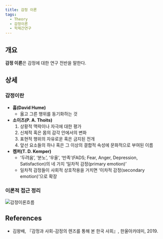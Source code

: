 ```yaml
---
title: 감정 이론
tags:
  - Theory
  - 감정이론
  - 학제간연구
---
```


## 개요
<strong>감정 이론</strong>은 감정에 대한 연구 전반을 말한다.

## 상세
### 감정이란
- **흄(David Hume)**
  - 옳고 그른 행위를 동기화하는 것
- **소이츠(P. A. Thoits)**
  1. 상황적 맥락이나 자극에 대한 평가
  2. 신체적 혹은 몸의 감각 안에서의 변화
  3. 표현적 행위의 자유로운 혹은 금지된 전개
  4. 앞선 요소들의 하나 혹은 그 이상의 결합적 속성에 문화적으로 부여된 이름
- **켐퍼(T. D. Kemper)**
  - ‘두려움’, ‘분노’, ‘우울’, ‘만족’(FADS; Fear, Anger, Depression, Satisfaction)의 네 가지 ‘일차적 감정(primary emotion)’
  - 일차적 감정들이 사회적 상호작용을 거치면 ‘이차적 감정(secondary emotion)’으로 확장
### 이론적 접근 정리
![감정이론흐름](https://user-images.githubusercontent.com/61646760/162667336-1574950f-ec89-41e9-a622-4a2513f06fb4.jpg)

## References
- 김왕배, 『감정과 사회-감정의 렌즈를 통해 본 한국 사회』, 한울아카데미, 2019.